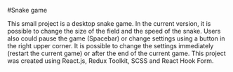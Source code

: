 #Snake game

This small project is a desktop snake game. In the current version, it is possible to change the size of the field and the speed of the snake. Users also could pause the game (Spacebar) or change settings using a button in the right upper corner. It is possible to change the settings immediately (restart the current game) or after the end of the current game. This project was created using React.js, Redux Toolkit, SCSS and React Hook Form.
